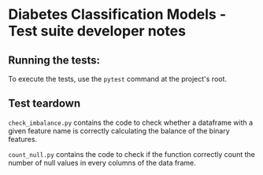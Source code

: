 # Diabetes Classification Models - Test suite developer notes

## Running the tests:

To execute the tests, use the `pytest` command at the project's root.

## Test teardown

`check_imbalance.py` contains the code to check whether a dataframe
with a given feature name is correctly calculating the balance of
the binary features.

`count_null.py` contains the code to check if the function correctly
count the number of null values in every columns of the data frame.
